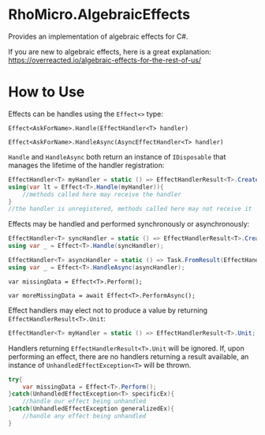 # RhoMicro.AlgebraicEffects

Provides an implementation of algebraic effects for C#.

If you are new to algebraic effects, here is a great explanation: https://overreacted.io/algebraic-effects-for-the-rest-of-us/

# How to Use
Effects can be handles using the `Effect<>` type:

`Effect<AskForName>.Handle(EffectHandler<T> handler)`

`Effect<AskForName>.HandleAsync(AsyncEffectHandler<T> handler)`

`Handle` and `HandleAsync` both return an instance of `IDisposable` that manages the lifetime of the handler registration:

```cs
EffectHandler<T> myHandler = static () => EffectHandlerResult<T>.CreateFromResult("Some Result");
using(var lt = Effect<T>.Handle(myHandler)){
    //methods called here may receive the handler
}
//the handler is unregistered, methods called here may not receive it
```

Effects may be handled and performed synchronously or asynchronously:
```cs
EffectHandler<T> syncHandler = static () => EffectHandlerResult<T>.CreateFromResult("Some Result");
using var _ = Effect<T>.Handle(syncHandler);

EffectHandler<T> asyncHandler = static () => Task.FromResult(EffectHandlerResult<T>.CreateFromResult("Some Result"));
using var _ = Effect<T>.HandleAsync(asyncHandler);
```

```cd
var missingData = Effect<T>.Perform();

var moreMissingData = await Effect<T>.PerformAsync();
```

Effect handlers may elect not to produce a value by returning `EffectHandlerResult<T>.Unit`:
```cs
EffectHandler<T> myHandler = static () => EffectHandlerResult<T>.Unit;
```

Handlers returning `EffectHandlerResult<T>.Unit` will be ignored. If, upon performing an effect, there are no handlers returning a result available, an instance of `UnhandledEffectException<T>` will be thrown.
```cs
try{
    var missingData = Effect<T>.Perform();
}catch(UnhandledEffectException<T> specificEx){
    //handle our effect being unhandled
}catch(UnhandledEffectException generalizedEx){
    //handle any effect being unhandled
}
```